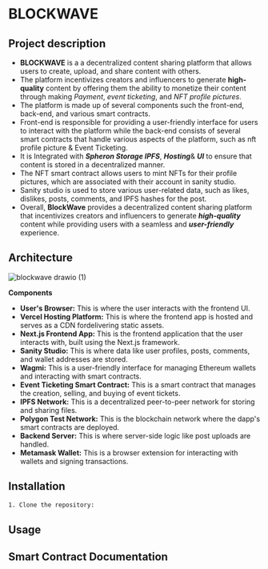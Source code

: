 # BLOCKWAVE
## Project description
* **BLOCKWAVE** is a a decentralized content sharing platform that allows users to create, upload, and share content with others.
* The platform incentivizes creators and influencers to generate **high-quality** content by offering them the ability to monetize their content through making *Payment*, *event ticketing*, and *NFT profile pictures*.
* The platform is made up of several components such the front-end, back-end, and various smart contracts.
* Front-end is responsible for providing a user-friendly interface for users to interact with the platform while the back-end consists of several smart contracts that handle various aspects of the platform, such as nft profile picture & Event Ticketing.
* It is Integrated with **_Spheron Storage IPFS_**, **_Hosting_**& **_UI_** to ensure that content is stored in a decentralized manner.
* The NFT smart contract allows users to mint NFTs for their profile pictures, which are associated with their account in sanity studio.
* Sanity studio is used to store various user-related data, such as likes, dislikes, posts, comments, and IPFS hashes for the post.
* Overall, **BlockWave** provides a decentralized content sharing platform that incentivizes creators and influencers to generate **_high-quality_** content while providing users with a seamless and **_user-friendly_** experience.

## Architecture
![blockwave drawio (1)](https://user-images.githubusercontent.com/125735215/235243199-bc37420b-a38f-46a2-a926-cd322413eeda.png)

**Components**
*  **User's Browser:** This is where the user interacts with the frontend UI.
*  **Vercel Hosting Platform:** This is where the frontend app is hosted and serves as a CDN fordelivering static assets.
*  **Next.js Frontend App:** This is the frontend application that the user interacts with, built using the Next.js framework.
*  **Sanity Studio:** This is where data like user profiles, posts, comments, and wallet addresses are stored.
*  **Wagmi:** This is a user-friendly interface for managing Ethereum wallets and interacting with smart contracts.
*  **Event Ticketing Smart Contract:** This is a smart contract that manages the creation, selling, and buying of event tickets.
*  **IPFS Network:** This is a decentralized peer-to-peer network for storing and sharing files.
*  **Polygon Test Network:** This is the blockchain network where the dapp's smart contracts are deployed.
*  **Backend Server:** This is where server-side logic like post uploads are handled.
*  **Metamask Wallet:** This is a browser extension for interacting with wallets and signing transactions.
   
## Installation
```bash
1. Clone the repository:
```


## Usage
## Smart Contract Documentation




